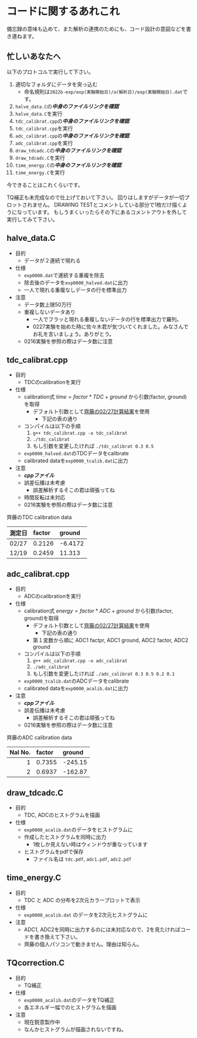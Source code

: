 # コードに関するあれこれ

備忘録の意味も込めて、また解析の連携のためにも、コード設計の意図などを書き連ねます。

## 忙しいあなたへ

以下のプロトコルで実行して下さい。

1. 適切なフォルダにデータを突っ込む
    * 命名規則は`2022b-exp/exp(実験開始日)/a(解析日)/exp(実験開始日).dat`です。
2. `halve_data.C`の***中身のファイルリンクを確認***
3. `halve_data.C`を実行
4. `tdc_calibrat.cpp`の***中身のファイルリンクを確認***
5. `tdc_calibrat.cpp`を実行
6. `adc_calibrat.cpp`の***中身のファイルリンクを確認***
7. `adc_calibrat.cpp`を実行
8. `draw_tdcadc.C`の***中身のファイルリンクを確認***
9. `draw_tdcadc.C`を実行
10. `time_energy.C`の***中身のファイルリンクを確認***
11. `time_energy.C`を実行

今できることはこれくらいです。

TQ補正も未完成なので仕上げておいて下さい。
回りはしますがデータが一切プロットされません。
DRAWING TESTとコメントしている部分で1枚だけ描くようになっています。
もしうまくいったらその下にあるコメントアウトを外して実行してみて下さい。

## halve_data.C

* 目的
  * データが２連続で現れる
* 仕様
  * `exp0000.dat`で連続する重複を除去
  * 除去後のデータを`exp0000_halved.dat`に出力
  * 一人で現れる重複なしデータの行を標準出力
* 注意
  * データ数上限50万行
  * 重複しないデータあり
    * 一人でフラッと現れる重複しないデータの行を標準出力で羅列。
    * 0227実験を始めた時に佐々木君が気づいてくれました。みなさんでお礼を言いましょう。ありがとう。
  * 0216実験を参照の際はデータ数に注意

## tdc_calibrat.cpp

* 目的
  * TDCのcalibrationを実行
* 仕様
  * calibration式 $time=factor*TDC+ground$ から引数(factor, ground)を取得
    * デフォルト引数として[齊藤の02/27計算結果](#tdc-table)を使用
      * 下記の表の通り
  * コンパイルは以下の手順
    1. `g++ tdc_calibrat.cpp -o tdc_calibrat`
    2. `./tdc_calibrat`
    3. もし引数を変更したければ `./tdc_calibrat 0.3 0.5`
  * `exp0000_halved.dat`のTDCデータをcalibrate
  * calibrated dataを`exp0000_tcalib.dat`に出力
* 注意
  * ***cppファイル***
  * 誤差伝播は未考慮
    * 誤差解析するそこの君は頑張ってね
  * 時間反転は未対応
  * 0216実験を参照の際はデータ数に注意

<a id="tdc-table"></a>
齊藤のTDC calibration data

| 測定日 | factor | ground  |
|:------|:-------|:--------|
| 02/27 | 0.2126 | -6.4172 |
| 12/19 | 0.2459 | 11.313  |

## adc_calibrat.cpp

* 目的
  * ADCのcalibrationを実行
* 仕様
  * calibration式 $energy=factor*ADC+ground$ から引数(factor, ground)を取得
    * デフォルト引数として[齊藤の02/27計算結果](#tdc-table)を使用
      * 下記の表の通り
    * 第１変数から順に ADC1 factpr, ADC1 ground, ADC2 factor, ADC2 ground
  * コンパイルは以下の手順
    1. `g++ adc_calibrat.cpp -o adc_calibrat`
    2. `./adc_calibrat`
    3. もし引数を変更したければ `./adc_calibrat 0.3 0.5 0.2 0.1`
  * `exp0000_tcalib.dat`のADCデータをcalibrate
  * calibrated dataを`exp0000_acalib.dat`に出力
* 注意
  * ***cppファイル***
  * 誤差伝播は未考慮
    * 誤差解析するそこの君は頑張ってね
  * 0216実験を参照の際はデータ数に注意

<a id="tdc-table"></a>
齊藤のADC calibration data

| NaI No. | factor | ground  |
|------:|:-------|:--------|
| 1 | 0.7355 | -245.15 |
| 2 | 0.6937 | -162.87 |

## draw_tdcadc.C

* 目的
  * TDC, ADCのヒストグラムを描画
* 仕様
  * `exp0000_acalib.dat`のデータをヒストグラムに
  * 作成したヒストグラムを同時に出力
    * 1枚しか見えない時はウィンドウが重なっています
  * ヒストグラムをpdfで保存
    * ファイル名は `tdc.pdf`, `adc1.pdf`, `adc2.pdf`

## time_energy.C

* 目的
  * TDC と ADC の分布を2次元カラープロットで表示
* 仕様
  * `exp0000_acalib.dat` のデータを2次元ヒストグラムに
* 注意
  * ADC1, ADC2を同時に出力するのには未対応なので、2を見たければコードを書き換えて下さい。
  * 齊藤の個人パソコンで動きません。理由は知らん。

## TQcorrection.C

* 目的
  * TQ補正
* 仕様
  * `exp0000_acalib.dat`のデータをTQ補正
  * 各エネルギー幅でのヒストグラムを描画
* 注意
  * 現在鋭意製作中
  * なんかヒストグラムが描画されないですね。

